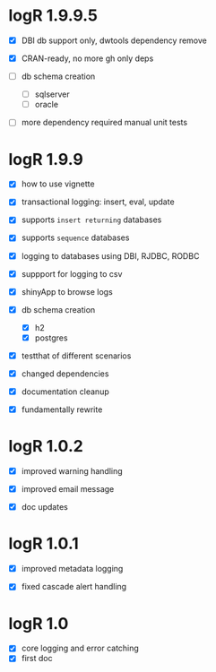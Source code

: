 # logR 1.9.9.5

- [x] DBI db support only, dwtools dependency remove
- [x] CRAN-ready, no more gh only deps
- [ ] db schema creation
  - [ ] sqlserver
  - [ ] oracle
- [ ] more dependency required manual unit tests


# logR 1.9.9

- [x] how to use vignette
- [x] transactional logging: insert, eval, update
- [x] supports `insert returning` databases
- [x] supports `sequence` databases
- [x] logging to databases using DBI, RJDBC, RODBC
- [x] suppport for logging to csv
- [x] shinyApp to browse logs
- [x] db schema creation
  - [x] h2
  - [x] postgres
- [x] testthat of different scenarios
- [x] changed dependencies
- [x] documentation cleanup
- [x] fundamentally rewrite


# logR 1.0.2

- [x] improved warning handling
- [x] improved email message
- [x] doc updates


# logR 1.0.1

- [x] improved metadata logging
- [x] fixed cascade alert handling


# logR 1.0

- [x] core logging and error catching
- [x] first doc
